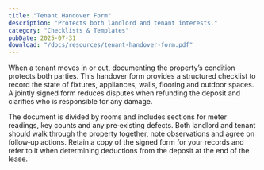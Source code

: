 ```yaml
---
title: "Tenant Handover Form"
description: "Protects both landlord and tenant interests."
category: "Checklists & Templates"
pubDate: 2025-07-31
download: "/docs/resources/tenant-handover-form.pdf"
---
```


When a tenant moves in or out, documenting the property’s condition protects both parties. This handover form provides a structured checklist to record the state of fixtures, appliances, walls, flooring and outdoor spaces. A jointly signed form reduces disputes when refunding the deposit and clarifies who is responsible for any damage.

The document is divided by rooms and includes sections for meter readings, key counts and any pre‑existing defects. Both landlord and tenant should walk through the property together, note observations and agree on follow‑up actions. Retain a copy of the signed form for your records and refer to it when determining deductions from the deposit at the end of the lease.
